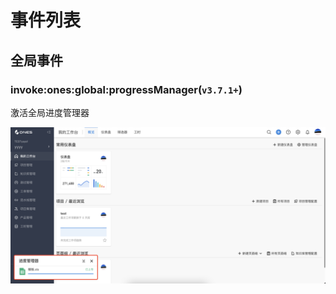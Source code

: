 # 事件列表

## 全局事件

### invoke:ones:global:progressManager(`v3.7.1+`)

激活全局进度管理器

![](images/invoke-ones-global-progressManager.png)
